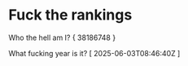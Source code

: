 # Fuck the rankings

Who the hell am I?
{ 38186748 }

What fucking year is it?
[ 2025-06-03T08:46:40Z ]
